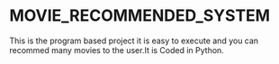 # MOVIE_RECOMMENDED_SYSTEM
This is the program based project it is easy to execute and you can recommed many movies to the user.It is Coded in Python. 
